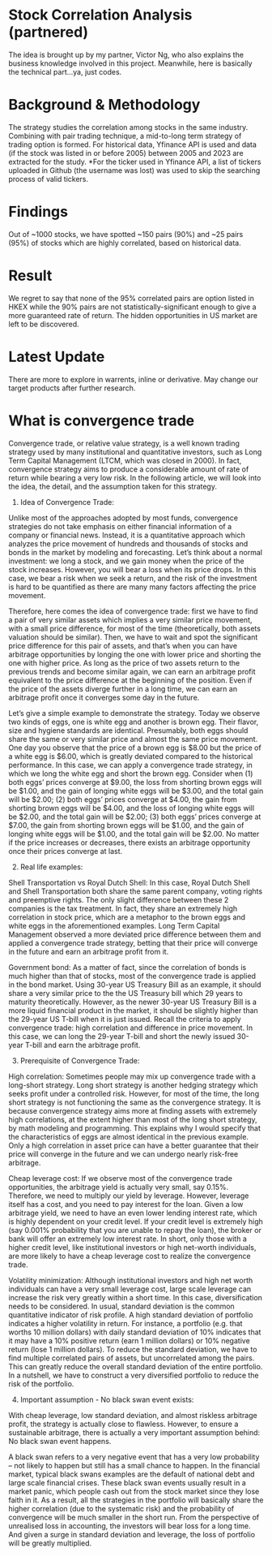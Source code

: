 # Stock Correlation Analysis (partnered)
The idea is brought up by my partner, Victor Ng, who also explains the business knowledge involved in this project. Meanwhile, here is basically the technical part...ya, just codes.

# Background & Methodology
The strategy studies the correlation among stocks in the same industry. Combining with pair trading technique, a mid-to-long term strategy of trading option is formed.
For historical data, Yfinance API is used and data (if the stock was listed in or before 2005) between 2005 and 2023 are extracted for the study.
*For the ticker used in Yfinance API, a list of tickers uploaded in Github (the username was lost) was used to skip the searching process of valid tickers.

# Findings
Out of ~1000 stocks, we have spotted ~150 pairs (90%) and ~25 pairs (95%) of stocks which are highly correlated, based on historical data.

# Result
We regret to say that none of the 95% correlated pairs are option listed in HKEX while the 90% pairs are not statistically-significant enough to give a more guaranteed rate of return.
The hidden opportunities in US market are left to be discovered.

# Latest Update
There are more to explore in warrents, inline or derivative. May change our target products after further research.

# What is convergence trade

Convergence trade, or relative value strategy, is a well known trading strategy used by many institutional and quantitative investors, such as Long Term Capital Management (LTCM, which was closed in 2000). In fact, convergence strategy aims to produce a considerable amount of rate of return while bearing a very low risk. In the following article, we will look into the idea, the detail, and the assumption taken for this strategy.


1. Idea of Convergence Trade:

Unlike most of the approaches adopted by most funds, convergence strategies do not take emphasis on either financial information of a company or financial news. Instead, it is a quantitative approach which analyzes the price movement of hundreds and thousands of stocks and bonds in the market by modeling and forecasting. Let’s think about a normal investment: we long a stock, and we gain money when the price of the stock increases. However, you will bear a loss when its price drops. In this case, we bear a risk when we seek a return, and the risk of the investment is hard to be quantified as there are many many factors affecting the price movement. 

Therefore, here comes the idea of convergence trade: first we have to find a pair of very similar assets which implies a very similar price movement, with a small price difference, for most of the time (theoretically, both assets valuation should be similar). Then, we have to wait and spot the significant price difference for this pair of assets, and that’s when you can have arbitrage opportunities by longing the one with lower price and shorting the one with higher price. As long as the price of two assets return to the previous trends and become similar again, we can earn an arbitrage profit equivalent to the price difference at the beginning of the position. Even if the price of the assets diverge further in a long time, we can earn an arbitrage profit once it converges some day in the future.

Let’s give a simple example to demonstrate the strategy. Today we observe two kinds of eggs, one is white egg and another is brown egg. Their flavor, size and hygiene standards are identical. Presumably, both eggs should share the same or very similar price and almost the same price movement. One day you observe that the price of a brown egg is $8.00 but the price of a white egg is $6.00, which is greatly deviated compared to the historical performance. In this case, we can apply a convergence trade strategy, in which we long the white egg and short the brown egg. Consider when (1) both eggs’ prices converge at $9.00, the loss from shorting brown eggs will be $1.00, and the gain of longing white eggs will be $3.00, and the total gain will be $2.00; (2) both eggs’ prices converge at $4.00, the gain from shorting brown eggs will be $4.00, and the loss of longing white eggs will be $2.00, and the total gain will be $2.00; (3) both eggs’ prices converge at $7.00, the gain from shorting brown eggs will be $1.00, and the gain of longing white eggs will be $1.00, and the total gain will be $2.00. No matter if the price increases or decreases, there exists an arbitrage opportunity once their prices converge at last.


2. Real life examples:

Shell Transportation vs Royal Dutch Shell: In this case, Royal Dutch Shell and Shell Transportation both share the same parent company, voting rights and preemptive rights. The only slight difference between these 2 companies is the tax treatment. In fact, they share an extremely high correlation in stock price, which are a metaphor to the brown eggs and white eggs in the aforementioned examples. Long Term Capital Management observed a more deviated price difference between them and applied a convergence trade strategy, betting that their price will converge in the future and earn an arbitrage profit from it.

Government bond: As a matter of fact, since the correlation of bonds is much higher than that of stocks, most of the convergence trade is applied in the bond market. Using 30-year US Treasury Bill as an example, it should share a very similar price to the the US Treasury bill which 29 years to maturity theoretically. However, as the newer 30-year US Treasury Bill is a more liquid financial product in the market, it should be slightly higher than the 29-year US T-bill when it is just issued. Recall the criteria to apply convergence trade: high correlation and difference in price movement. In this case, we can long the 29-year T-bill and short the newly issued 30-year T-bill and earn the arbitrage profit. 


3. Prerequisite of Convergence Trade:

High correlation: Sometimes people may mix up convergence trade with a long-short strategy. Long short strategy is another hedging strategy which seeks profit under a controlled risk. However, for most of the time, the long short strategy is not functioning the same as the convergence strategy. It is because convergence strategy aims more at finding assets with extremely high correlations, at the extent higher than most of the long short strategy, by math modeling and programming. This explains why I would specify that the characteristics of eggs are almost identical in the previous example. Only a high correlation in asset price can have a better guarantee that their price will converge in the future and we can undergo nearly risk-free arbitrage.

Cheap leverage cost: If we observe most of the convergence trade opportunities, the arbitrage yield is actually very small, say 0.15%. Therefore, we need to multiply our yield by leverage. However, leverage itself has a cost, and you need to pay interest for the loan. Given a low arbitrage yield, we need to have an even lower lending interest rate, which is highly dependent on your credit level. If your credit level is extremely high (say 0.001% probability that you are unable to repay the loan), the broker or bank will offer an extremely low interest rate. In short, only those with a higher credit level, like institutional investors or high net-worth individuals, are more likely to have a cheap leverage cost to realize the convergence trade.

Volatility minimization: Although institutional investors and high net worth individuals can have a very small leverage cost, large scale leverage can increase the risk very greatly within a short time. In this case, diversification needs to be considered. In usual, standard deviation is the common quantitative indicator of risk profile. A high standard deviation of portfolio indicates a higher volatility in return. For instance, a portfolio (e.g. that worths 10 million dollars) with daily standard deviation of 10% indicates that it may have a 10% positive return (earn 1 million dollars) or 10% negative return (lose 1 million dollars). To reduce the standard deviation, we have to find multiple correlated pairs of assets, but uncorrelated among the pairs. This can greatly reduce the overall standard deviation of the entire portfolio. In a nutshell, we have to construct a very diversified portfolio to reduce the risk of the portfolio. 


4. Important assumption - No black swan event exists:

With cheap leverage, low standard deviation, and almost riskless arbitrage profit, the strategy is actually close to flawless. However, to ensure a sustainable arbitrage, there is actually a very important assumption behind: No black swan event happens.

A black swan refers to a very negative event that has a very low probability – not likely to happen but still has a small chance to happen. In the financial market, typical black swans examples are the default of national debt and large scale financial crises. These black swan events usually result in a market panic, which people cash out from the stock market since they lose faith in it. As a result, all the strategies in the portfolio will basically share the higher correlation (due to the systematic risk) and the probability of convergence will be much smaller in the short run. From the perspective of unrealised loss in accounting, the investors will bear loss for a long time. And given a surge in standard deviation and leverage, the loss of portfolio will be greatly multiplied.

